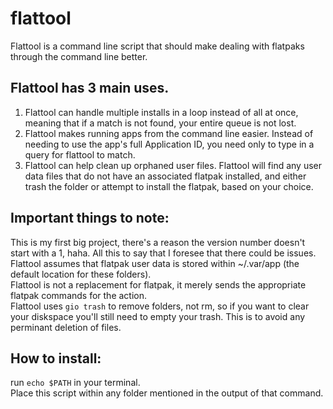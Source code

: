 # flattool
Flattool is a command line script that should make dealing with flatpaks through the command line better.

## Flattool has 3 main uses.
1. Flattool can handle multiple installs in a loop instead of all at once, meaning that if a match is not found, your entire queue is not lost.
2. Flattool makes running apps from the command line easier. Instead of needing to use the app's full Application ID, you need only to type in a query for flattool to match.
3. Flattool can help clean up orphaned user files. Flattool will find any user data files that do not have an associated flatpak installed, and either trash the folder or attempt to install the flatpak, based on your choice.

## Important things to note:
This is my first big project, there's a reason the version number doesn't start with a 1, haha. All this to say that I foresee that there could be issues.  
Flattool assumes that flatpak user data is stored within ~/.var/app (the default location for these folders).  
Flattool is not a replacement for flatpak, it merely sends the appropriate flatpak commands for the action.  
Flattool uses `gio trash` to remove folders, not rm, so if you want to clear your diskspace you'll still need to empty your trash. This is to avoid any perminant deletion of files.  

## How to install:
run `echo $PATH` in your terminal.  
Place this script within any folder mentioned in the output of that command.
